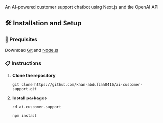 An AI-powered customer support chatbot using Next.js and the OpenAI API

## 🛠️ Installation and Setup

### 🔎 Prequisites

Download [Git](https://git-scm.com/downloads) and [Node.js](https://nodejs.org/en/download/package-manager/current) 

### 📋 Instructions

1. **Clone the repository**

    ```
    git clone https://github.com/khan-abdullah0416/ai-customer-support.git
    ```

2. **Install packages**

    ```
    cd ai-customer-support
    ```
  
    ```
    npm install
    ```
